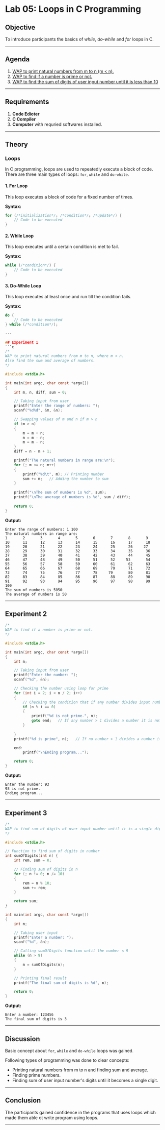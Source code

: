 # Lab 05: Loops in C Programming

## Objective
To introduce participants the basics of *while*, *do-while* and *for* loops in C.

---

## Agenda
1. [WAP to print natural numbers from m to n (m < n).](./01-print-natural-numbers-in-range.c)
2. [WAP to find if a number is prime or not.](./02-number-is-prime-or-not.c)
3. [WAP to find the sum of digits of user input number until it is less than 10](./03-sum-of-digits-until-single-digit.c)

---

## Requirements
1. **Code Edioter**
2. **C Compiler**
3. **Computer** with requried softwares installed.

---

## Theory

### Loops
In C programming, loops are used to repeatedly execute a block of code. There are three main types of loops: `for`, `while` and `do-while`.

#### 1. For Loop
This loop executes a block of code for a fixed number of times.

**Syntax:**
```c
for (/*initialization*/; /*condition*/; /*update*/) {
    // Code to be executed
}
```

#### 2. While Loop
This loop executes until a certain condition is met to fail.

**Syntax:**
```c
while (/*condition*/) {
    // Code to be executed
}
```

#### 3. Do-While Loop
This loop executes at least once and run till the condition fails.

**Syntax:**
```c
do {
    // Code to be executed
} while (/*condition*/);

---

## Experiment 1
```c
/*
WAP to print natural numbers from m to n, where m < n.
Also find the sum and average of numbers.
*/

#include <stdio.h>

int main(int argc, char const *argv[])
{
    int m, n, diff, sum = 0;

    // Taking input from user
    printf("Enter the range of numbers: ");
    scanf("%d%d", &m, &n);

    // Swapping values of m and n if m > n
    if (m > n)
    {
        m = m + n;
        n = m - n;
        m = m - n;
    }
    diff = n - m + 1;

    printf("The natural numbers in range are:\n");
    for (; m <= n; m++)
    {
        printf("%d\t", m); // Printing number
        sum += m;   // Adding the number to sum
    }
    
    printf("\nThe sum of numbers is %d", sum);
    printf("\nThe average of numbers is %d", sum / diff);
    
    return 0;
}
```

**Output:**
```output
Enter the range of numbers: 1 100
The natural numbers in range are:
1       2       3       4       5       6       7       8       9       10      11      12      13      14      15      16      17      18      19      20      21      22      23      24      25      26     27       28      29      30      31      32      33      34      35      36      37      38      39      40      41      42      43      44      45      46      47      48      49      50      51      52     53       54      55      56      57      58      59      60      61      62      63      64      65      66      67      68      69      70      71      72      73      74      75      76      77      78     79       80      81      82      83      84      85      86      87      88      89      90      91      92      93      94      95      96      97      98      99      100
The sum of numbers is 5050
The average of numbers is 50
```

---

## Experiment 2
```c
/*
WAP to find if a number is prime or not.
*/

#include <stdio.h>

int main(int argc, char const *argv[])
{
    int n;

    // Taking input from user
    printf("Enter the number: ");
    scanf("%d", &n);

    // Checking the number using loop for prime
    for (int i = 2; i < n / 2; i++)
    {
        // Checking the condition that if any number divides input number exactly
        if (n % i == 0)
        {
            printf("%d is not prime.", n);
            goto end;   // If any number > 1 divides a number it is not prime
        }
        
    }
    printf("%d is prime", n);   // If no number > 1 divides a number it is prime

    end:
        printf("\nEnding program...");

    return 0;
}
```

**Output:**
```output
Enter the number: 93
93 is not prime.
Ending program...
```

---

## Experiment 3
```c
/*
WAP to find sum of digits of user input number until it is a single digit
*/

#include <stdio.h>

// Function to find sum of digits in number
int sumOfDigits(int n) {
    int rem, sum = 0;

    // Finding sum of digits in n
    for (; n != 0; n /= 10)
    {
        rem = n % 10;
        sum += rem;
    }

    return sum;
}

int main(int argc, char const *argv[])
{
    int n;

    // Taking user input
    printf("Enter a number: ");
    scanf("%d", &n);

    // Calling sumOfDigits function until the number < 9
    while (n > 9)
    {
        n = sumOfDigits(n);
    }

    // Printing final result
    printf("The final sum of digits is %d", n);

    return 0;
}
```

**Output:**
```output
Enter a number: 123456
The final sum of digits is 3
```

---

## Discussion
Basic concept about `for`, `while` and `do-while` loops was gained.

Following types of programming was done to clear concepts:
- Printing natural numbers from m to n and finding sum and average.
- Finding prime numbers.
- Finding sum of user input number's digits until it becomes a single digit.

---

## Conclusion
The participants gained confidence in the programs that uses loops which made them able ot write program using loops.

---
